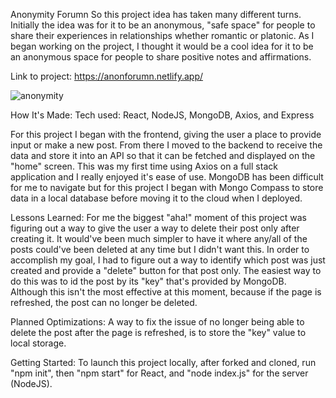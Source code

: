 Anonymity Forumn
So this project idea has taken many different turns. Initially the idea was for it to be an anonymous, "safe space" for people to share their experiences in relationships whether romantic or platonic. As I began working on the project, I thought it would be a cool idea for it to be an anonymous space for people to share positive notes and affirmations.

Link to project: https://anonforumn.netlify.app/

![anonymity](https://user-images.githubusercontent.com/94746691/178742135-fb67e134-6682-4451-910f-2b1ca37e2cd1.png)


How It's Made:
Tech used: React, NodeJS, MongoDB, Axios, and Express

For this project I began with the frontend, giving the user a place to provide input or make a new post. From there I moved to the backend to receive the data and store it into an API so that it can be fetched and displayed on the "home" screen. This was my first time using Axios on a full stack application and I really enjoyed it's ease of use. MongoDB has been difficult for me to navigate but for this project I began with Mongo Compass to store data in a local database before moving it to the cloud when I deployed.

Lessons Learned:
For me the biggest "aha!" moment of this project was figuring out a way to give the user a way to delete their post only after creating it. It would've been much simpler to have it where any/all of the posts could've been deleted at any time but I didn't want this. In order to accomplish my goal, I had to figure out a way to identify which post was just created and provide a "delete" button for that post only. The easiest way to do this was to id the post by its "key" that's provided by MongoDB. Although this isn't the most effective at this moment, because if the page is refreshed, the post can no longer be deleted.

Planned Optimizations:
A way to fix the issue of no longer being able to delete the post after the page is refreshed, is to store the "key" value to local storage.

Getting Started:
To launch this project locally, after forked and cloned, run "npm init", then "npm start" for React, and "node index.js" for the server (NodeJS).
